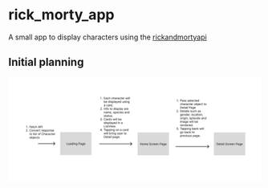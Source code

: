 # rick_morty_app

A small app to display characters using the [rickandmortyapi](https://rickandmortyapi.com/documentation/#get-all-characters)

## Initial planning

![Initial Planning](/assets/planning.png "planning")
